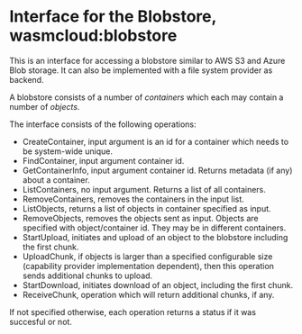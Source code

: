 # Interface for the Blobstore, wasmcloud:blobstore

This is an interface for accessing a blobstore similar to AWS S3 and Azure Blob storage. It can also be implemented with a file system provider as backend. 

A blobstore consists of a number of _containers_ which each may contain a number of _objects_. 

The interface consists of the following operations:

* CreateContainer, input argument is an id for a container which needs to be system-wide unique. 
* FindContainer, input argument container id.
* GetContainerInfo, input argument container id. Returns metadata (if any) about a container.
* ListContainers, no input argument. Returns a list of all containers.
* RemoveContainers, removes the containers in the input list.
* ListObjects, returns a list of objects in container specified as input.
* RemoveObjects, removes the objects sent as input. Objects are specified with object/container id. They may be in different containers.
* StartUpload, initiates and upload of an object to the blobstore including the first chunk.
* UploadChunk, if objects is larger than a specified configurable size (capability provider implementation dependent), then this operation sends additional chunks to upload.
* StartDownload, initiates download of an object, including the first chunk.
* ReceiveChunk, operation which will return additional chunks, if any.

If not specified otherwise, each operation returns a status if it was succesful or not.